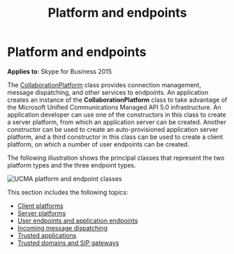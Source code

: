 ﻿---
title: Platform and endpoints
TOCTitle: Platform and endpoints
ms:assetid: de5868bc-9ac7-4f88-b700-a2efce8d531e
ms:mtpsurl: https://msdn.microsoft.com/library/Dn466045(v=office.16)
ms:contentKeyID: 65239979
ms.date: 07/27/2015
mtps_version: v=office.16
---

# Platform and endpoints

**Applies to**: Skype for Business 2015

The [CollaborationPlatform](https://docs.microsoft.com/dotnet/api/microsoft.rtc.collaboration.collaborationplatform?view=ucma-api) class provides connection management, message dispatching, and other services to endpoints. An application creates an instance of the **CollaborationPlatform** class to take advantage of the Microsoft Unified Communications Managed API 5.0 infrastructure. An application developer can use one of the constructors in this class to create a server platform, from which an application server can be created. Another constructor can be used to create an auto-provisioned application server platform, and a third constructor in this class can be used to create a client platform, on which a number of user endpoints can be created.

The following illustration shows the principal classes that represent the two platform types and the three endpoint types.

![UCMA platform and endpoint classes](images/Dn466045.UCMA-Platform-Endpoint(Office.16).png "UCMA platform and endpoint classes")

This section includes the following topics:

- [Client platforms](client-platforms.md)
- [Server platforms](server-platforms.md)
- [User endpoints and application endpoints](user-endpoints-and-application-endpoints.md)
- [Incoming message dispatching](incoming-message-dispatching.md)
- [Trusted applications](trusted-applications.md)
- [Trusted domains and SIP gateways](trusted-domains-and-sip-gateways.md)

